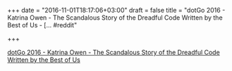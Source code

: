 +++
date = "2016-11-01T18:17:06+03:00"
draft = false
title = "dotGo 2016 - Katrina Owen - The Scandalous Story of the Dreadful Code Written by the Best of Us - […  #reddit"

+++

<p><a href="https://t.co/VAMKzo9zYh">dotGo 2016 - Katrina Owen - The Scandalous Story of the Dreadful Code Written by the Best of Us</a></p>

